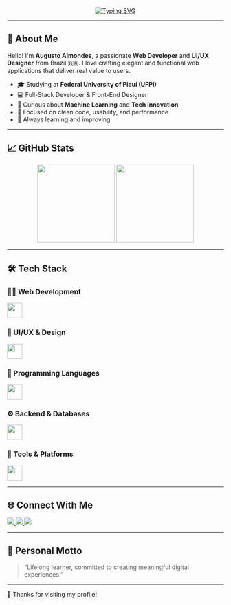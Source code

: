 <!-- Banner Animado -->
<div align="center">
  <a href="https://git.io/typing-svg">
    <img src="https://readme-typing-svg.herokuapp.com?font=Fira+Code&pause=1000&color=58A6FF&center=true&vCenter=true&multiline=true&width=600&height=100&lines=Welcome+to+my+GitHub!;I'm+Augusto+Almondes+%F0%9F%91%8B;Web+Developer+%7C+UI%2FUX+Designer+%7C+Tech+Enthusiast" alt="Typing SVG" />
  </a>
</div>

---

## 🚀 About Me

Hello! I'm **Augusto Almondes**, a passionate **Web Developer** and **UI/UX Designer** from Brazil 🇧🇷. I love crafting elegant and functional web applications that deliver real value to users.

- 🎓 Studying at **Federal University of Piauí (UFPI)**
- 💻 Full-Stack Developer & Front-End Designer
- 🧠 Curious about **Machine Learning** and **Tech Innovation**
- 🎯 Focused on clean code, usability, and performance
- 🌱 Always learning and improving

---

## 📈 GitHub Stats

<div align="center">
  <img height="180em" src="https://github-readme-stats.vercel.app/api?username=augustoalmondes&show_icons=true&theme=radical&hide_border=true" />
  <img height="180em" src="https://github-readme-stats.vercel.app/api/top-langs/?username=augustoalmondes&layout=compact&theme=radical&hide_border=true" />
</div>

---

## 🛠 Tech Stack

### 👨‍💻 Web Development
<div>
  <img src="https://skillicons.dev/icons?i=html,css,js,ts,react,vite,bootstrap,tailwind" height="35" />
</div>

### 🎨 UI/UX & Design
<div>
  <img src="https://skillicons.dev/icons?i=figma,ps" height="35" />
</div>

### 🧠 Programming Languages
<div>
  <img src="https://skillicons.dev/icons?i=py,c,js,ts" height="35" />
</div>

### ⚙️ Backend & Databases
<div>
  <img src="https://skillicons.dev/icons?i=nodejs,express,prisma,mongo,postgres,mysql,pnpm,nestjs" height="35" />
</div>

### 🔧 Tools & Platforms
<div>
  <img src="https://skillicons.dev/icons?i=docker,vscode,git,github,discord" height="35" />
</div>

---

## 🌐 Connect With Me

<div align="left">
  <a href="https://www.linkedin.com/in/augusto-almondes" target="_blank">
    <img src="https://img.shields.io/badge/LinkedIn-0077B5?style=for-the-badge&logo=linkedin&logoColor=white" />
  </a>
  <a href="https://www.instagram.com/augusto_almondes" target="_blank">
    <img src="https://img.shields.io/badge/Instagram-E4405F?style=for-the-badge&logo=instagram&logoColor=white" />
  </a>
  <a href="https://augusto-almondes.netlify.app" target="_blank">
    <img src="https://img.shields.io/badge/Portfólio-50B8F9?style=for-the-badge&logo=web&logoColor=white" />
  </a>
</div>

---

## 📌 Personal Motto

> “Lifelong learner, committed to creating meaningful digital experiences.”

---

🎉 Thanks for visiting my profile!

